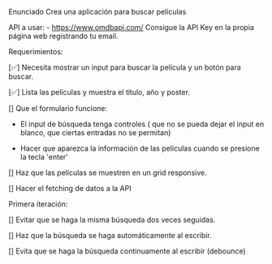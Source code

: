 Enunciado
Crea una aplicación para buscar películas

API a usar: - https://www.omdbapi.com/ Consigue la API Key en la propia página web registrando tu email.

Requerimientos:

[✅] Necesita mostrar un input para buscar la película y un botón para buscar.

[✅] Lista las películas y muestra el título, año y poster.

[] Que el formulario funcione:

- El input de búsqueda tenga controles ( que no se pueda dejar el input en blanco, que ciertas entradas no se permitan)

- Hacer que aparezca la información de las películas cuando se presione la tecla 'enter'

[] Haz que las películas se muestren en un grid responsive.

[] Hacer el fetching de datos a la API

Primera iteración:

[] Evitar que se haga la misma búsqueda dos veces seguidas.

[] Haz que la búsqueda se haga automáticamente al escribir.

[] Evita que se haga la búsqueda continuamente al escribir (debounce)
